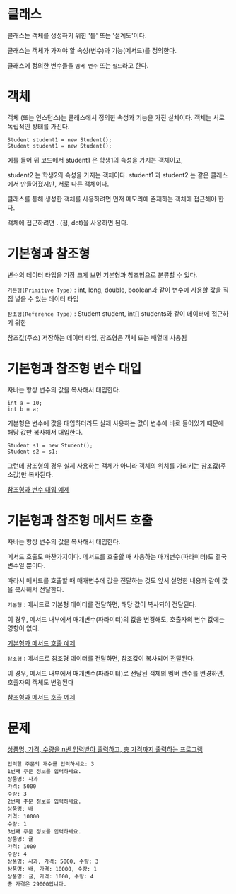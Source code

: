# 클래스
클래스는 객체를 생성하기 위한 '틀' 또는 '설계도'이다. 

클래스는 객체가 가져야 할 속성(변수)과 기능(메서드)를 정의한다. 

클래스에 정의한 변수들을 `멤버 변수` 또는 `필드`라고 한다.

# 객체 
객체 (또는 인스턴스)는 클래스에서 정의한 속성과 기능을 가진 실체이다. 객체는 서로 독립적인 상태를 가진다.
```
Student student1 = new Student();
Student student1 = new Student();
```
예를 들어 위 코드에서 student1 은 학생1의 속성을 가지는 객체이고, 

student2 는 학생2의 속성을 가지는 객체이다. student1 과 student2 는 같은 클래스에서 만들어졌지만, 서로 다른 객체이다.

클래스를 통해 생성한 객체를 사용하려면 먼저 메모리에 존재하는 객체에 접근해야 한다. 

객체에 접근하려면 . (점, dot)을 사용하면 된다.

# 기본형과 참조형

변수의 데이터 타입을 가장 크게 보면 기본형과 참조형으로 분류할 수 있다.

`기본형(Primitive Type)` : int, long, double, boolean과 같이 변수에 사용할 값을 직접 넣을 수 있는 데이터 타입

`참조형(Reference Type)` : Student student, int[] students와 같이 데이터에 접근하기 위한 

참조값(주소) 저장하는 데이터 타입, 참조형은 객체 또는 배열에 사용됨

# 기본형과 참조형 변수 대입

자바는 항상 변수의 값을 복사해서 대입한다. 
```
int a = 10;
int b = a;
```
기본형은 변수에 값을 대입하더라도 실제 사용하는 값이 변수에 바로 들어있기 때문에 해당 값만 복사해서 대입한다.
```
Student s1 = new Student();
Student s2 = s1;
```
그런데 참조형의 경우 실제 사용하는 객체가 아니라 객체의 위치를 가리키는 참조값(주소값)만 복사된다. 

[참조형과 변수 대입 예제](https://github.com/skcy1515/Programming-Study/blob/main/Java/Basic%20Grammars/Class%20%26%20Primitive%20and%20Reference/VarChange.java)

# 기본형과 참조형 메서드 호출
자바는 항상 변수의 값을 복사해서 대입한다.

메서드 호출도 마찬가지이다. 메서드를 호출할 때 사용하는 매개변수(파라미터)도 결국 변수일 뿐이다. 

따라서 메서드를 호출할 때 매개변수에 값을 전달하는 것도 앞서 설명한 내용과 같이 값을 복사해서 전달한다.

`기본형` : 메서드로 기본형 데이터를 전달하면, 해당 값이 복사되어 전달된다. 

이 경우, 메서드 내부에서 매개변수(파라미터)의 값을 변경해도, 호출자의 변수 값에는 영향이 없다.

[기본형과 메서드 호출 예제](https://github.com/skcy1515/Programming-Study/blob/main/Java/Basic%20Grammars/Class%20%26%20Primitive%20and%20Reference/MethodChange1.java)

`참조형` : 메서드로 참조형 데이터를 전달하면, 참조값이 복사되어 전달된다. 

이 경우, 메서드 내부에서 매개변수(파라미터)로 전달된 객체의 멤버 변수를 변경하면, 호출자의 객체도 변경된다

[참조형과 메서드 호출 예제](https://github.com/skcy1515/Programming-Study/blob/main/Java/Basic%20Grammars/Class%20%26%20Primitive%20and%20Reference/MethodChange2.java)

# 문제
[상품명, 가격, 수량을 n번 입력받아 출력하고, 총 가격까지 출력하는 프로그램](https://github.com/skcy1515/Programming-Study/blob/main/Java/Basic%20Grammars/Class%20%26%20Primitive%20and%20Reference/ex/ProductOrderMain.java)
```
입력할 주문의 개수를 입력하세요: 3
1번째 주문 정보를 입력하세요.
상품명: 사과
가격: 5000
수량: 3
2번째 주문 정보를 입력하세요.
상품명: 배
가격: 10000
수량: 1
3번째 주문 정보를 입력하세요.
상품명: 귤
가격: 1000
수량: 4
상품명: 사과, 가격: 5000, 수량: 3
상품명: 배, 가격: 10000, 수량: 1
상품명: 귤, 가격: 1000, 수량: 4
총 가격은 29000입니다.
```
